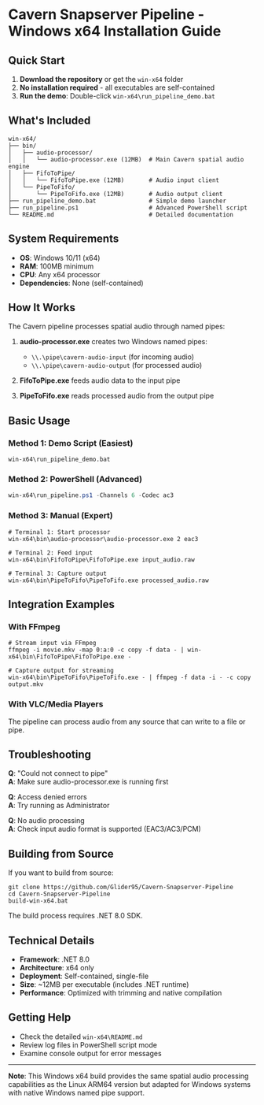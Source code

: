 # Cavern Snapserver Pipeline - Windows x64 Installation Guide

## Quick Start

1. **Download the repository** or get the `win-x64` folder
2. **No installation required** - all executables are self-contained
3. **Run the demo**: Double-click `win-x64\run_pipeline_demo.bat`

## What's Included

```
win-x64/
├── bin/
│   ├── audio-processor/
│   │   └── audio-processor.exe (12MB)  # Main Cavern spatial audio engine
│   ├── FifoToPipe/
│   │   └── FifoToPipe.exe (12MB)       # Audio input client
│   └── PipeToFifo/
│       └── PipeToFifo.exe (12MB)       # Audio output client
├── run_pipeline_demo.bat               # Simple demo launcher
├── run_pipeline.ps1                    # Advanced PowerShell script
└── README.md                           # Detailed documentation
```

## System Requirements

- **OS**: Windows 10/11 (x64)
- **RAM**: 100MB minimum  
- **CPU**: Any x64 processor
- **Dependencies**: None (self-contained)

## How It Works

The Cavern pipeline processes spatial audio through named pipes:

1. **audio-processor.exe** creates two Windows named pipes:
   - `\\.\pipe\cavern-audio-input` (for incoming audio)
   - `\\.\pipe\cavern-audio-output` (for processed audio)

2. **FifoToPipe.exe** feeds audio data to the input pipe
3. **PipeToFifo.exe** reads processed audio from the output pipe

## Basic Usage

### Method 1: Demo Script (Easiest)
```batch
win-x64\run_pipeline_demo.bat
```

### Method 2: PowerShell (Advanced)
```powershell
win-x64\run_pipeline.ps1 -Channels 6 -Codec ac3
```

### Method 3: Manual (Expert)
```batch
# Terminal 1: Start processor
win-x64\bin\audio-processor\audio-processor.exe 2 eac3

# Terminal 2: Feed input
win-x64\bin\FifoToPipe\FifoToPipe.exe input_audio.raw

# Terminal 3: Capture output  
win-x64\bin\PipeToFifo\PipeToFifo.exe processed_audio.raw
```

## Integration Examples

### With FFmpeg
```batch
# Stream input via FFmpeg
ffmpeg -i movie.mkv -map 0:a:0 -c copy -f data - | win-x64\bin\FifoToPipe\FifoToPipe.exe -

# Capture output for streaming
win-x64\bin\PipeToFifo\PipeToFifo.exe - | ffmpeg -f data -i - -c copy output.mkv
```

### With VLC/Media Players
The pipeline can process audio from any source that can write to a file or pipe.

## Troubleshooting

**Q**: "Could not connect to pipe"  
**A**: Make sure audio-processor.exe is running first

**Q**: Access denied errors  
**A**: Try running as Administrator

**Q**: No audio processing  
**A**: Check input audio format is supported (EAC3/AC3/PCM)

## Building from Source

If you want to build from source:

```batch
git clone https://github.com/Glider95/Cavern-Snapserver-Pipeline
cd Cavern-Snapserver-Pipeline
build-win-x64.bat
```

The build process requires .NET 8.0 SDK.

## Technical Details

- **Framework**: .NET 8.0
- **Architecture**: x64 only
- **Deployment**: Self-contained, single-file
- **Size**: ~12MB per executable (includes .NET runtime)
- **Performance**: Optimized with trimming and native compilation

## Getting Help

- Check the detailed `win-x64\README.md`
- Review log files in PowerShell script mode
- Examine console output for error messages

---

**Note**: This Windows x64 build provides the same spatial audio processing capabilities as the Linux ARM64 version but adapted for Windows systems with native Windows named pipe support.
